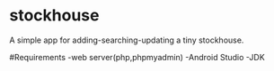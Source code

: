 # stockhouse
A simple app for adding-searching-updating a tiny stockhouse.

#Requirements
-web server(php,phpmyadmin)
-Android Studio
-JDK

